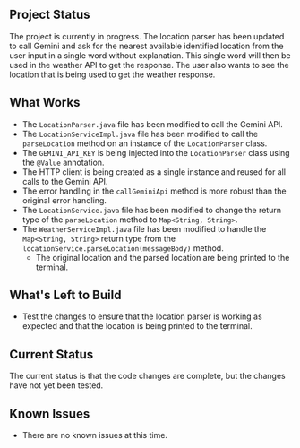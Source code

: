 ## Project Status

The project is currently in progress. The location parser has been updated to call Gemini and ask for the nearest available identified location from the user input in a single word without explanation. This single word will then be used in the weather API to get the response. The user also wants to see the location that is being used to get the weather response.

## What Works

*   The `LocationParser.java` file has been modified to call the Gemini API.
*   The `LocationServiceImpl.java` file has been modified to call the `parseLocation` method on an instance of the `LocationParser` class.
*   The `GEMINI_API_KEY` is being injected into the `LocationParser` class using the `@Value` annotation.
*   The HTTP client is being created as a single instance and reused for all calls to the Gemini API.
*   The error handling in the `callGeminiApi` method is more robust than the original error handling.
*   The `LocationService.java` file has been modified to change the return type of the `parseLocation` method to `Map<String, String>`.
*   The `WeatherServiceImpl.java` file has been modified to handle the `Map<String, String>` return type from the `locationService.parseLocation(messageBody)` method.
    *   The original location and the parsed location are being printed to the terminal.

## What's Left to Build

*   Test the changes to ensure that the location parser is working as expected and that the location is being printed to the terminal.

## Current Status

The current status is that the code changes are complete, but the changes have not yet been tested.

## Known Issues

*   There are no known issues at this time.
